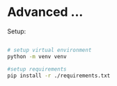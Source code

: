 # Advanced ...
Setup:
```bash

# setup virtual environment
python -m venv venv

#setup requirements
pip install -r ./requirements.txt
